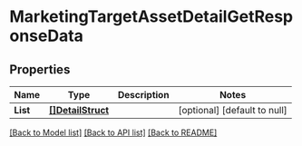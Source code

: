 # MarketingTargetAssetDetailGetResponseData

## Properties
Name | Type | Description | Notes
------------ | ------------- | ------------- | -------------
**List** | [**[]DetailStruct**](detail_struct.md) |  | [optional] [default to null]

[[Back to Model list]](../README.md#documentation-for-models) [[Back to API list]](../README.md#documentation-for-api-endpoints) [[Back to README]](../README.md)


